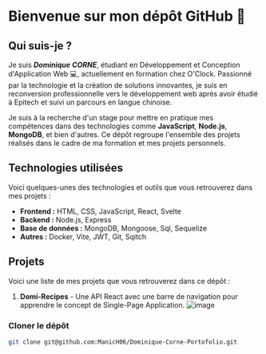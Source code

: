 # Bienvenue sur mon dépôt GitHub 👋

## Qui suis-je ?

Je suis **_Dominique CORNE_**, étudiant en Développement et Conception d'Application Web 💻, actuellement en formation chez O'Clock. Passionné par la technologie et la création de solutions innovantes, je suis en reconversion professionnelle vers le développement web après avoir étudié à Epitech et suivi un parcours en langue chinoise.

Je suis à la recherche d'un stage pour mettre en pratique mes compétences dans des technologies comme **JavaScript**, **Node.js**, **MongoDB**, et bien d'autres. Ce dépôt regroupe l'ensemble des projets réalisés dans le cadre de ma formation et mes projets personnels.

## Technologies utilisées

Voici quelques-unes des technologies et outils que vous retrouverez dans mes projets :

- **Frontend :** HTML, CSS, JavaScript, React, Svelte
- **Backend :** Node.js, Express
- **Base de données :** MongoDB, Mongoose, Sql, Sequelize
- **Autres :** Docker, Vite, JWT, Git, Sqitch

## Projets

Voici une liste de mes projets que vous retrouverez dans ce dépôt :

1. **Domi-Recipes** - Une API React avec une barre de navigation pour apprendre le concept de Single-Page Application.
   ![image](https://github.com/user-attachments/assets/82852a7e-d833-48c0-bb65-fe622d78cea8)

### Cloner le dépôt

```bash
git clone git@github.com:ManicH06/Dominique-Corne-Portofolio.git
```
